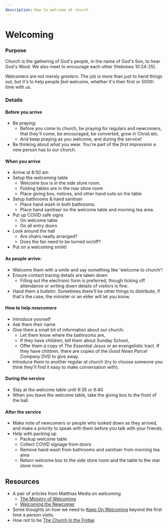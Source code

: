 ```yaml
---
description: How to welcome at church
---
```


# Welcoming

### Purpose

Church is the gathering of God's people, in the name of God's Son, to hear God's Word. We also meet to encourage each other \(Hebrews 10:24-25\).

Welcomers are not merely _greeters_. The job is more than just to hand things out, but it's to help people _feel_ welcome, whether it's their first or 500th time with us.

### Details

#### Before you arrive

* Be praying:
  * Before you come to church, be praying for regulars and newcomers, that they'll come, be encouraged, be converted, grow in Christ etc.
  * And keep praying as you welcome, and during the service!
* Be thinking about what you wear. You're part of the _first impression_ a new person has to our church.

#### When you arrive

* Arrive at 8:50 am
* Setup the welcoming table
  * Welcome box is in the side store room.
  * Folding tables are in the rear store room
  * Place giving box, notices, and other hand outs on the table
* Setup bathrooms & hand sanitiser
  * Place hand wash in both bathrooms.
  * Place hand sanitiser on the welcome table and morning tea area.
* Put up COVID safe signs
  * On welcome table
  * On all entry doors
* Look around the hall
  * Are chairs neatly arranged?
  * Does the fan need to be turned on/off?
* Put on a welcoming smile!

#### As people arrive:

* Welcome them with a smile and say something like 'welcome to church'!
* Ensure contact tracing details are taken down
  * Filling out the electronic form is preferred, though ticking off attendance or writing down details of visitors is fine.
* Hand them a bulletin. Sometimes there'll be other things to distribute, if that's the case, the minister or an elder will let you know.

#### How to help _newcomers_

* Introduce yourself
* Ask them their name
* Give them a small bit of information about our church:
  * Let them know where the bathrooms are,
  * If they have children, tell them about Sunday School,
  * Offer them a copy of _The Essential Jesus_ or an evangelistic tract. If they have children, there are copies of the _Good News Parcel Company_ DVD to give away.
* Introduce them to another regular at church \(try to choose someone you think they'll find it easy to make conversation with\).

#### During the service

* Stay at the welcome table until 9:35 or 9:40
* When you leave the welcome table, take the giving box to the front of the hall.

#### After the service

* Make note of newcomers or people who looked down as they arrived, and make a priority to speak with them before you talk with your friends.
* Help with packing up
  * Packup welcome table
  * Collect COVID signage from doors
  * Remove hand wash from bathrooms and sanitiser from morning tea area
  * Return welcome box to the side store room and the table to the rear store room.

## Resources

* A pair of articles from Matthias Media on welcoming
  * [The Ministry of Welcoming](http://gotherefor.com/offer.php?intid=15305)
  * [Welcoming the Newcomer](http://gotherefor.com/offer.php?intid=14983)
* Some thoughts on how we need to [Keep On Welcoming](http://gotherefor.com/offer.php?intid=28873) beyond the first time a person visits.
* How not to be [The Church In the Fridge](https://sydneyanglicans.net/blogs/graceflow/the-church-in-the-fridge)

